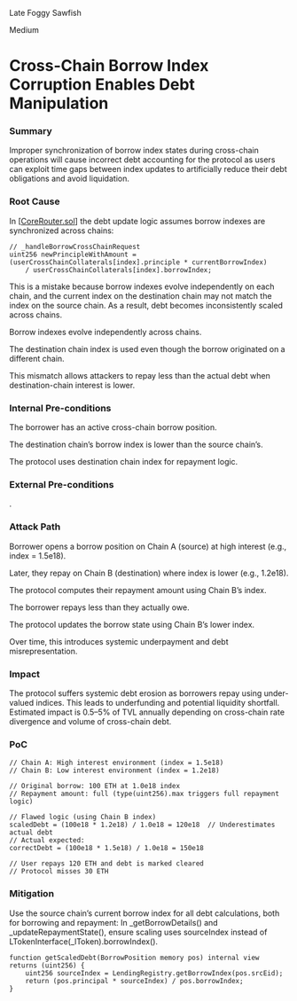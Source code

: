 Late Foggy Sawfish

Medium

# Cross-Chain Borrow Index Corruption Enables Debt Manipulation

### Summary

Improper synchronization of borrow index states during cross-chain operations will cause incorrect debt accounting for the protocol as users can exploit time gaps between index updates to artificially reduce their debt obligations and avoid liquidation.

### Root Cause

In [[CoreRouter.sol](https://github.com/sherlock-audit/2025-05-lend-audit-contest/blob/713372a1ccd8090ead836ca6b1acf92e97de4679/Lend-V2/src/LayerZero/CrossChainRouter.sol#L630C9-L639C15)] the debt update logic assumes borrow indexes are synchronized across chains:
```solidity
// _handleBorrowCrossChainRequest
uint256 newPrincipleWithAmount = (userCrossChainCollaterals[index].principle * currentBorrowIndex)
    / userCrossChainCollaterals[index].borrowIndex;
```
This is a mistake because borrow indexes evolve independently on each chain, and the current index on the destination chain may not match the index on the source chain. As a result, debt becomes inconsistently scaled across chains.

Borrow indexes evolve independently across chains.

The destination chain index is used even though the borrow originated on a different chain.

This mismatch allows attackers to repay less than the actual debt when destination-chain interest is lower.

### Internal Pre-conditions

The borrower has an active cross-chain borrow position.

The destination chain’s borrow index is lower than the source chain’s.

The protocol uses destination chain index for repayment logic.

### External Pre-conditions

.

### Attack Path

Borrower opens a borrow position on Chain A (source) at high interest (e.g., index = 1.5e18).

Later, they repay on Chain B (destination) where index is lower (e.g., 1.2e18).

The protocol computes their repayment amount using Chain B’s index.

The borrower repays less than they actually owe.

The protocol updates the borrow state using Chain B’s lower index.

Over time, this introduces systemic underpayment and debt misrepresentation.

### Impact

The protocol suffers systemic debt erosion as borrowers repay using under-valued indices. This leads to underfunding and potential liquidity shortfall. Estimated impact is 0.5–5% of TVL annually depending on cross-chain rate divergence and volume of cross-chain debt.

### PoC

```solidity
// Chain A: High interest environment (index = 1.5e18)
// Chain B: Low interest environment (index = 1.2e18)

// Original borrow: 100 ETH at 1.0e18 index
// Repayment amount: full (type(uint256).max triggers full repayment logic)

// Flawed logic (using Chain B index)
scaledDebt = (100e18 * 1.2e18) / 1.0e18 = 120e18  // Underestimates actual debt
// Actual expected:
correctDebt = (100e18 * 1.5e18) / 1.0e18 = 150e18

// User repays 120 ETH and debt is marked cleared
// Protocol misses 30 ETH

```

### Mitigation

Use the source chain’s current borrow index for all debt calculations, both for borrowing and repayment:
In _getBorrowDetails() and _updateRepaymentState(), ensure scaling uses sourceIndex instead of LTokenInterface(_lToken).borrowIndex().

```solidity
function getScaledDebt(BorrowPosition memory pos) internal view returns (uint256) {
    uint256 sourceIndex = LendingRegistry.getBorrowIndex(pos.srcEid);
    return (pos.principal * sourceIndex) / pos.borrowIndex;
}
```
